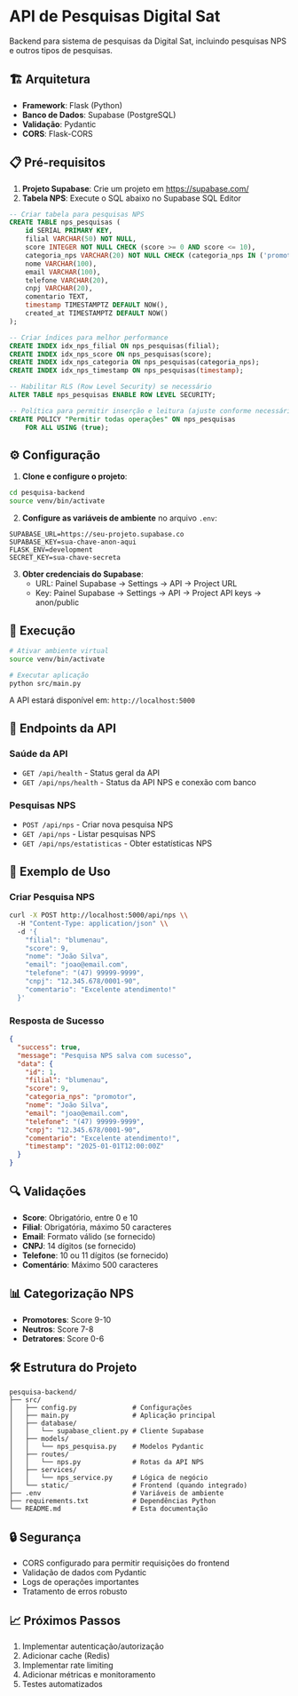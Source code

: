 # API de Pesquisas Digital Sat

Backend para sistema de pesquisas da Digital Sat, incluindo pesquisas NPS e outros tipos de pesquisas.

## 🏗️ Arquitetura

- **Framework**: Flask (Python)
- **Banco de Dados**: Supabase (PostgreSQL)
- **Validação**: Pydantic
- **CORS**: Flask-CORS

## 📋 Pré-requisitos

1. **Projeto Supabase**: Crie um projeto em https://supabase.com/
2. **Tabela NPS**: Execute o SQL abaixo no Supabase SQL Editor

```sql
-- Criar tabela para pesquisas NPS
CREATE TABLE nps_pesquisas (
    id SERIAL PRIMARY KEY,
    filial VARCHAR(50) NOT NULL,
    score INTEGER NOT NULL CHECK (score >= 0 AND score <= 10),
    categoria_nps VARCHAR(20) NOT NULL CHECK (categoria_nps IN ('promotor', 'neutro', 'detrator')),
    nome VARCHAR(100),
    email VARCHAR(100),
    telefone VARCHAR(20),
    cnpj VARCHAR(20),
    comentario TEXT,
    timestamp TIMESTAMPTZ DEFAULT NOW(),
    created_at TIMESTAMPTZ DEFAULT NOW()
);

-- Criar índices para melhor performance
CREATE INDEX idx_nps_filial ON nps_pesquisas(filial);
CREATE INDEX idx_nps_score ON nps_pesquisas(score);
CREATE INDEX idx_nps_categoria ON nps_pesquisas(categoria_nps);
CREATE INDEX idx_nps_timestamp ON nps_pesquisas(timestamp);

-- Habilitar RLS (Row Level Security) se necessário
ALTER TABLE nps_pesquisas ENABLE ROW LEVEL SECURITY;

-- Política para permitir inserção e leitura (ajuste conforme necessário)
CREATE POLICY "Permitir todas operações" ON nps_pesquisas
    FOR ALL USING (true);
```

## ⚙️ Configuração

1. **Clone e configure o projeto**:
```bash
cd pesquisa-backend
source venv/bin/activate
```

2. **Configure as variáveis de ambiente** no arquivo `.env`:
```env
SUPABASE_URL=https://seu-projeto.supabase.co
SUPABASE_KEY=sua-chave-anon-aqui
FLASK_ENV=development
SECRET_KEY=sua-chave-secreta
```

3. **Obter credenciais do Supabase**:
   - URL: Painel Supabase → Settings → API → Project URL
   - Key: Painel Supabase → Settings → API → Project API keys → anon/public

## 🚀 Execução

```bash
# Ativar ambiente virtual
source venv/bin/activate

# Executar aplicação
python src/main.py
```

A API estará disponível em: `http://localhost:5000`

## 📡 Endpoints da API

### Saúde da API
- `GET /api/health` - Status geral da API
- `GET /api/nps/health` - Status da API NPS e conexão com banco

### Pesquisas NPS
- `POST /api/nps` - Criar nova pesquisa NPS
- `GET /api/nps` - Listar pesquisas NPS
- `GET /api/nps/estatisticas` - Obter estatísticas NPS

## 📝 Exemplo de Uso

### Criar Pesquisa NPS
```bash
curl -X POST http://localhost:5000/api/nps \\
  -H "Content-Type: application/json" \\
  -d '{
    "filial": "blumenau",
    "score": 9,
    "nome": "João Silva",
    "email": "joao@email.com",
    "telefone": "(47) 99999-9999",
    "cnpj": "12.345.678/0001-90",
    "comentario": "Excelente atendimento!"
  }'
```

### Resposta de Sucesso
```json
{
  "success": true,
  "message": "Pesquisa NPS salva com sucesso",
  "data": {
    "id": 1,
    "filial": "blumenau",
    "score": 9,
    "categoria_nps": "promotor",
    "nome": "João Silva",
    "email": "joao@email.com",
    "telefone": "(47) 99999-9999",
    "cnpj": "12.345.678/0001-90",
    "comentario": "Excelente atendimento!",
    "timestamp": "2025-01-01T12:00:00Z"
  }
}
```

## 🔍 Validações

- **Score**: Obrigatório, entre 0 e 10
- **Filial**: Obrigatória, máximo 50 caracteres
- **Email**: Formato válido (se fornecido)
- **CNPJ**: 14 dígitos (se fornecido)
- **Telefone**: 10 ou 11 dígitos (se fornecido)
- **Comentário**: Máximo 500 caracteres

## 📊 Categorização NPS

- **Promotores**: Score 9-10
- **Neutros**: Score 7-8  
- **Detratores**: Score 0-6

## 🛠️ Estrutura do Projeto

```
pesquisa-backend/
├── src/
│   ├── config.py              # Configurações
│   ├── main.py                # Aplicação principal
│   ├── database/
│   │   └── supabase_client.py # Cliente Supabase
│   ├── models/
│   │   └── nps_pesquisa.py    # Modelos Pydantic
│   ├── routes/
│   │   └── nps.py             # Rotas da API NPS
│   ├── services/
│   │   └── nps_service.py     # Lógica de negócio
│   └── static/                # Frontend (quando integrado)
├── .env                       # Variáveis de ambiente
├── requirements.txt           # Dependências Python
└── README.md                  # Esta documentação
```

## 🔒 Segurança

- CORS configurado para permitir requisições do frontend
- Validação de dados com Pydantic
- Logs de operações importantes
- Tratamento de erros robusto

## 📈 Próximos Passos

1. Implementar autenticação/autorização
2. Adicionar cache (Redis)
3. Implementar rate limiting
4. Adicionar métricas e monitoramento
5. Testes automatizados

